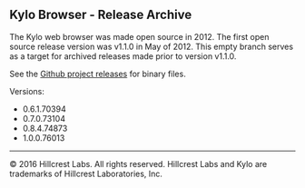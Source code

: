 Kylo Browser - Release Archive
----------------------------------------

The Kylo web browser was made open source in 2012. The first open source release version was v1.1.0 in May of 2012. This empty branch serves as a target for archived releases made prior to version v1.1.0.

See the [Github project releases](https://github.com/teamkylo/kylo-browser/releases) for binary files.

Versions:
 * 0.6.1.70394
 * 0.7.0.73104
 * 0.8.4.74873
 * 1.0.0.76013

* * *
&copy; 2016 Hillcrest Labs. All rights reserved. Hillcrest Labs and Kylo are trademarks of Hillcrest Laboratories, Inc.
